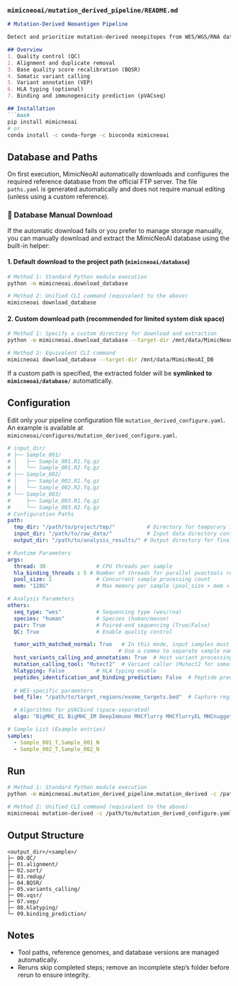 
### `mimicneoai/mutation_derived_pipeline/README.md`

```markdown
# Mutation-Derived Neoantigen Pipeline

Detect and prioritize mutation-derived neoepitopes from WES/WGS/RNA data.

## Overview
1. Quality control (QC)  
2. Alignment and duplicate removal  
3. Base quality score recalibration (BQSR)  
4. Somatic variant calling  
5. Variant annotation (VEP)  
6. HLA typing (optional)  
7. Binding and immunogenicity prediction (pVACseq)

## Installation
```bash
pip install mimicneoai
# or
conda install -c conda-forge -c bioconda mimicneoai
````

## Database and Paths

On first execution, MimicNeoAI automatically downloads and configures the required reference database from the official FTP server.
 The file `paths.yaml` is generated automatically and does not require manual editing (unless using a custom reference).

### 🧩 Database Manual Download

If the automatic download fails or you prefer to manage storage manually,
 you can manually download and extract the MimicNeoAI database using the built-in helper:

#### 1. Default download to the project path (`mimicneoai/database`)

```bash
# Method 1: Standard Python module execution
python -m mimicneoai.download_database

# Method 2: Unified CLI command (equivalent to the above)
mimicneoai download_database
```

#### 2. Custom download path (recommended for limited system disk space)

```bash
# Method 1: Specify a custom directory for download and extraction
python -m mimicneoai.download_database --target-dir /mnt/data/MimicNeoAI_DB

# Method 2: Equivalent CLI command
mimicneoai download_database --target-dir /mnt/data/MimicNeoAI_DB
```

If a custom path is specified, the extracted folder will be **symlinked to `mimicneoai/database/`** automatically.

## Configuration

Edit only your pipeline configuration file `mutation_derived_configure.yaml`.
An example is available at `mimicneoai/configures/mutation_derived_configure.yaml`.

```yaml
# input_dir/
# ├── Sample_001/
# │   ├── Sample_001.R1.fq.gz
# │   └── Sample_001.R2.fq.gz
# ├── Sample_002/
# │   ├── Sample_002.R1.fq.gz
# │   └── Sample_002.R2.fq.gz
# └── Sample_003/
#     ├── Sample_003.R1.fq.gz
#     └── Sample_003.R2.fq.gz
# Configuration Paths
path:
  tmp_dir: "/path/to/project/tmp/"          # Directory for temporary files
  input_dir: "/path/to/raw_data/"           # Input data directory containing samples
  output_dir: "/path/to/analysis_results/" # Output directory for final results

# Runtime Parameters
args:
  thread: 30                # CPU threads per sample
  hla_binding_threads : 5 # Number of threads for parallel pvactools runs; too many may reduce efficiency—adjust based on server performance.
  pool_size: 1              # Concurrent sample processing count
  mem: "128G"               # Max memory per sample (pool_size × mem < total memory)

# Analysis Parameters
others:
  seq_type: "wes"           # Sequencing type (wes/rna)
  species: "human"          # Species (human/mouse)
  pair: True                # Paired-end sequencing (True/False)
  QC: True                  # Enable quality control

  tumor_with_matched_normal: True   # In this mode, input samples must be provided as a matched Tumor-Normal pair.
                                   # Use a comma to separate sample names, e.g. - {TumorName},{NormalName}
  host_variants_calling_and_annotation: True  # Host variant processing
  mutation_calling_tool: "Mutect2"  # Variant caller (Mutect2 for somatic variants)
  hlatyping: False          # HLA typing enable
  peptides_identification_and_binding_prediction: False  # Peptide prediction
  
  # WES-specific parameters
  bed_file: "/path/to/target_regions/exome_targets.bed"  # Capture regions file

  # Algorithms for pVACbind (space-separated)
  algo: "BigMHC_EL BigMHC_IM DeepImmuno MHCflurry MHCflurryEL MHCnuggetsI MHCnuggetsII NNalign NetMHC NetMHCIIpan NetMHCIIpanEL NetMHCpan NetMHCpanEL PickPocket SMM SMMPMBEC"

# Sample List (Example entries)
samples:
  - Sample_001_T,Sample_001_N
  - Sample_002_T,Sample_002_N
```

## Run

```bash
# Method 1: Standard Python module execution
python -m mimicneoai.mutation_derived_pipeline.mutation_derived -c /path/to/mutation_derived_configure.yaml

# Method 2: Unified CLI command (equivalent to the above)
mimicneoai mutation-derived -c /path/to/mutation_derived_configure.yaml
```

## Output Structure

```
<output_dir>/<sample>/
├─ 00.QC/
├─ 01.alignment/
├─ 02.sort/
├─ 03.rmdup/
├─ 04.BQSR/
├─ 05.variants_calling/
├─ 06.vqsr/
├─ 07.vep/
├─ 08.hlatyping/
└─ 09.binding_prediction/
```

## Notes

* Tool paths, reference genomes, and database versions are managed automatically.
* Reruns skip completed steps; remove an incomplete step’s folder before rerun to ensure integrity.

